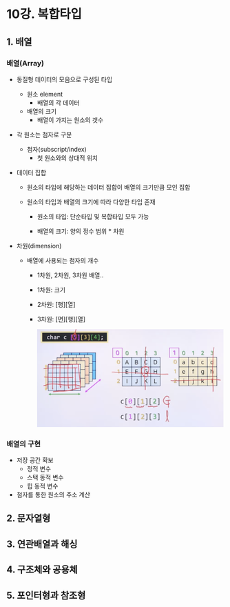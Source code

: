 # 10강. 복합타입

## 1. 배열

### 배열(Array)

- 동질형 데이터의 모음으로 구성된 타입

  - 원소 element
    - 배열의 각 데이터
  - 배열의 크기
    - 배열이 가지는 원소의 갯수

- 각 원소는 첨자로 구분

  - 첨자(subscript/index)
    - 첫 원소와의 상대적 위치

- 데이터 집합

  - 원소의 타입에 해당하는 데이터 집합이 배열의 크기만큼 모인 집합

  - 원소의 타입과 배열의 크기에 따라 다양한 타입 존재

    - 원소의 타입: 단순타입 및 복합타입 모두 가능

    - 배열의 크기: 양의 정수 범위 * 차원

- 차원(dimension)

  - 배열에 사용되는 첨자의 개수

    - 1차원, 2차원, 3차원 배열..

    - 1차원: 크기

    - 2차원: [행]\[열]

    - 3차원: [면]\[행]\[열]

      <img src="./assets/Screenshot 2024-12-02 at 11.58.43 PM.png" alt="Screenshot 2024-12-02 at 11.58.43 PM" style="zoom:50%;" />



### 배열의 구현

- 저장 공간 확보
  - 정적 변수
  - 스택 동적 변수
  - 힙 동적 변수
- 첨자를 통한 원소의 주소 계산



## 2. 문자열형



## 3. 연관배열과 해싱



## 4. 구조체와 공용체



## 5. 포인터형과 참조형

